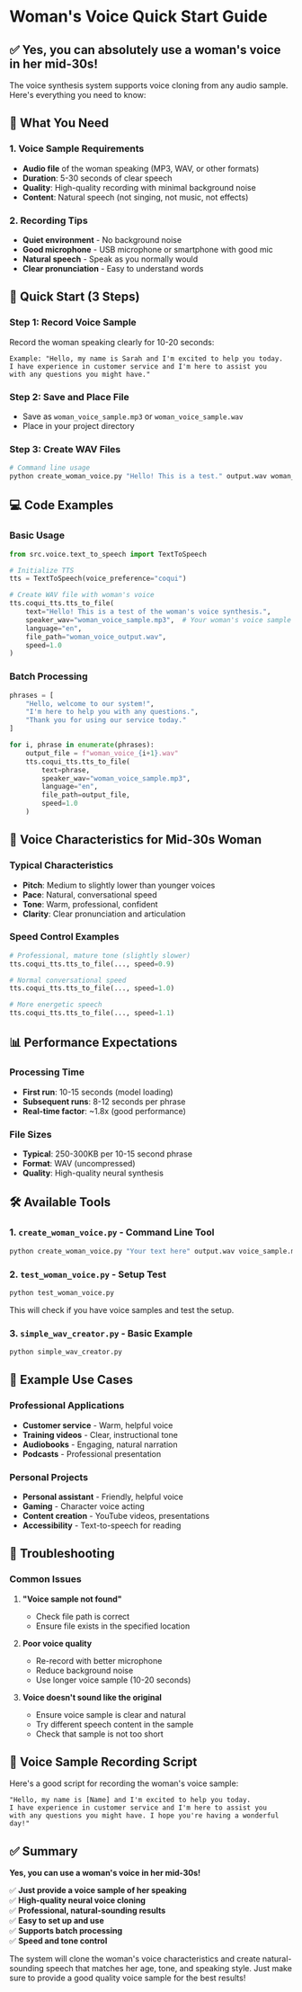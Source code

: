 # Woman's Voice Quick Start Guide

## ✅ **Yes, you can absolutely use a woman's voice in her mid-30s!**

The voice synthesis system supports voice cloning from any audio sample. Here's everything you need to know:

## 🎤 **What You Need**

### 1. Voice Sample Requirements
- **Audio file** of the woman speaking (MP3, WAV, or other formats)
- **Duration**: 5-30 seconds of clear speech
- **Quality**: High-quality recording with minimal background noise
- **Content**: Natural speech (not singing, not music, not effects)

### 2. Recording Tips
- **Quiet environment** - No background noise
- **Good microphone** - USB microphone or smartphone with good mic
- **Natural speech** - Speak as you normally would
- **Clear pronunciation** - Easy to understand words

## 🚀 **Quick Start (3 Steps)**

### Step 1: Record Voice Sample
Record the woman speaking clearly for 10-20 seconds:
```
Example: "Hello, my name is Sarah and I'm excited to help you today. 
I have experience in customer service and I'm here to assist you 
with any questions you might have."
```

### Step 2: Save and Place File
- Save as `woman_voice_sample.mp3` or `woman_voice_sample.wav`
- Place in your project directory

### Step 3: Create WAV Files
```bash
# Command line usage
python create_woman_voice.py "Hello! This is a test." output.wav woman_voice_sample.mp3
```

## 💻 **Code Examples**

### Basic Usage
```python
from src.voice.text_to_speech import TextToSpeech

# Initialize TTS
tts = TextToSpeech(voice_preference="coqui")

# Create WAV file with woman's voice
tts.coqui_tts.tts_to_file(
    text="Hello! This is a test of the woman's voice synthesis.",
    speaker_wav="woman_voice_sample.mp3",  # Your woman's voice sample
    language="en",
    file_path="woman_voice_output.wav",
    speed=1.0
)
```

### Batch Processing
```python
phrases = [
    "Hello, welcome to our system!",
    "I'm here to help you with any questions.",
    "Thank you for using our service today."
]

for i, phrase in enumerate(phrases):
    output_file = f"woman_voice_{i+1}.wav"
    tts.coqui_tts.tts_to_file(
        text=phrase,
        speaker_wav="woman_voice_sample.mp3",
        language="en",
        file_path=output_file,
        speed=1.0
    )
```

## 🎯 **Voice Characteristics for Mid-30s Woman**

### Typical Characteristics
- **Pitch**: Medium to slightly lower than younger voices
- **Pace**: Natural, conversational speed
- **Tone**: Warm, professional, confident
- **Clarity**: Clear pronunciation and articulation

### Speed Control Examples
```python
# Professional, mature tone (slightly slower)
tts.coqui_tts.tts_to_file(..., speed=0.9)

# Normal conversational speed
tts.coqui_tts.tts_to_file(..., speed=1.0)

# More energetic speech
tts.coqui_tts.tts_to_file(..., speed=1.1)
```

## 📊 **Performance Expectations**

### Processing Time
- **First run**: 10-15 seconds (model loading)
- **Subsequent runs**: 8-12 seconds per phrase
- **Real-time factor**: ~1.8x (good performance)

### File Sizes
- **Typical**: 250-300KB per 10-15 second phrase
- **Format**: WAV (uncompressed)
- **Quality**: High-quality neural synthesis

## 🛠️ **Available Tools**

### 1. `create_woman_voice.py` - Command Line Tool
```bash
python create_woman_voice.py "Your text here" output.wav voice_sample.mp3
```

### 2. `test_woman_voice.py` - Setup Test
```bash
python test_woman_voice.py
```
This will check if you have voice samples and test the setup.

### 3. `simple_wav_creator.py` - Basic Example
```bash
python simple_wav_creator.py
```

## 🎉 **Example Use Cases**

### Professional Applications
- **Customer service** - Warm, helpful voice
- **Training videos** - Clear, instructional tone
- **Audiobooks** - Engaging, natural narration
- **Podcasts** - Professional presentation

### Personal Projects
- **Personal assistant** - Friendly, helpful voice
- **Gaming** - Character voice acting
- **Content creation** - YouTube videos, presentations
- **Accessibility** - Text-to-speech for reading

## 🔧 **Troubleshooting**

### Common Issues

1. **"Voice sample not found"**
   - Check file path is correct
   - Ensure file exists in the specified location

2. **Poor voice quality**
   - Re-record with better microphone
   - Reduce background noise
   - Use longer voice sample (10-20 seconds)

3. **Voice doesn't sound like the original**
   - Ensure voice sample is clear and natural
   - Try different speech content in the sample
   - Check that sample is not too short

## 📝 **Voice Sample Recording Script**

Here's a good script for recording the woman's voice sample:

```
"Hello, my name is [Name] and I'm excited to help you today. 
I have experience in customer service and I'm here to assist you 
with any questions you might have. I hope you're having a wonderful day!"
```

## ✅ **Summary**

**Yes, you can use a woman's voice in her mid-30s!** 

✅ **Just provide a voice sample of her speaking**  
✅ **High-quality neural voice cloning**  
✅ **Professional, natural-sounding results**  
✅ **Easy to set up and use**  
✅ **Supports batch processing**  
✅ **Speed and tone control**  

The system will clone the woman's voice characteristics and create natural-sounding speech that matches her age, tone, and speaking style. Just make sure to provide a good quality voice sample for the best results! 